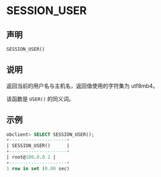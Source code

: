SESSION_USER
=================================



声明
-----------------------

```sql
SESSION_USER()
```



说明
-----------------------

返回当前的用户名与主机名，返回值使用的字符集为 utf8mb4。

该函数是 `USER()` 的同义词。

示例
-----------------------

```sql
obclient> SELECT SESSION_USER();
+---------------------+
| SESSION_USER()      |
+---------------------+
| root@100.0.0.1 |
+---------------------+
1 row in set (0.00 sec)
```
